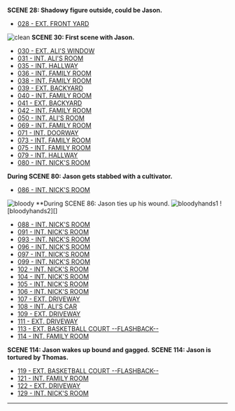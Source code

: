 **SCENE 28: Shadowy figure outside, could be Jason.**

* [028 - EXT. FRONT YARD](028-EXT.FrontYard.md)

![clean][]
**SCENE 30: First scene with Jason.**

* [030 - EXT. ALI'S WINDOW](030-EXT.AlisWindow.md)
* [031 - INT. ALI'S ROOM](031-INT.AlisRoom.md)
* [035 - INT. HALLWAY](035-INT.Hallway.md)
* [036 - INT. FAMILY ROOM](036-INT.FamilyRoom.md)
* [038 - INT. FAMILY ROOM](038-INT.FamilyRoom.md)
* [039 - EXT. BACKYARD](039-EXT.Backyard.md)
* [040 - INT. FAMILY ROOM](040-INT.FamilyRoom.md)
* [041 - EXT. BACKYARD](041-EXT.Backyard.md)
* [042 - INT. FAMILY ROOM](042-INT.FamilyRoom.md)
* [050 - INT. ALI'S ROOM](050-INT.AlisRoom.md)
* [069 - INT. FAMILY ROOM](069-INT.FamilyRoom.md)
* [071 - INT. DOORWAY](071-INT.Doorway.md)
* [073 - INT. FAMILY ROOM](073-INT.FamilyRoom.md)
* [075 - INT. FAMILY ROOM](075-INT.FamilyRoom.md)
* [079 - INT. HALLWAY](079-INT.Hallway.md)
* [080 - INT. NICK'S ROOM](080-INT.NicksRoom.md)

**During SCENE 80: Jason gets stabbed with a cultivator.**

* [086 - INT. NICK'S ROOM](086-INT.NicksRoom--088-091-093-096--.md)

![bloody][]
**During SCENE 86: Jason ties up his wound.
![bloodyhands1][]
![bloodyhands2][]

* [088 - INT. NICK'S ROOM](088-INT.NicksRoom--CUT--.md)
* [091 - INT. NICK'S ROOM](091-INT.NicksRoom--COMBINEDW086--.md)
* [093 - INT. NICK'S ROOM](093-INT.NicksRoom--COMBINEDW086--.md)
* [096 - INT. NICK'S ROOM](096-INT.NicksRoom--COMBINEDW086--.md)
* [097 - INT. NICK'S ROOM](097-INT.NicksRoom-LATER.md)
* [099 - INT. NICK'S ROOM](099-INT.NicksRoom.md)
* [102 - INT. NICK'S ROOM](102-INT.NicksRoom.md)
* [104 - INT. NICK'S ROOM](104-INT.NicksRoom.md)
* [105 - INT. NICK'S ROOM](105-INT.NicksRoom-Hallway.md)
* [106 - INT. NICK'S ROOM](106-INT.NicksRoom.md)
* [107 - EXT. DRIVEWAY](107-EXT.Driveway.md)
* [108 - INT. ALI'S CAR](108-INT.AlisCar.md)
* [109 - EXT. DRIVEWAY](109-EXT.Driveway.md)
* [111 - EXT. DRIVEWAY](111-EXT.Driveway--CONTD--.md)
* [113 - EXT. BASKETBALL COURT --FLASHBACK--](113-EXT.BasketballCourt-FLASHBACK.md)
* [114 - INT. FAMILY ROOM](114-INT.FamilyRoom.md)

**SCENE 114: Jason wakes up bound and gagged.**
**SCENE 114: Jason is tortured by Thomas.**


* [119 - EXT. BASKETBALL COURT --FLASHBACK--](119-EXT.BasketballCourt-FLASHBACK.md)
* [121 - INT. FAMILY ROOM](121-INT.FamilyRoom.md)
* [122 - EXT. DRIVEWAY](122-EXT.Driveway.md)
* [129 - INT. NICK'S ROOM](129-INT.NicksRoom--FLASHBACK--.md)

----

[clean]: /MadeMeDoIt/images/JasonClean.JPG
[bloody]: /MadeMeDoIt/images/JasonBloody1.JPG
[bloodyhands1]: /MadeMeDoIt/images/JasonBloody2.JPG
[bloodhands2]: /MadeMeDoIt/images/JasonBloody3.JPG